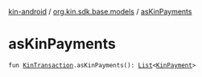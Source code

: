 [kin-android](../index.md) / [org.kin.sdk.base.models](index.md) / [asKinPayments](./as-kin-payments.md)

# asKinPayments

`fun `[`KinTransaction`](../org.kin.sdk.base.stellar.models/-kin-transaction/index.md)`.asKinPayments(): `[`List`](https://kotlinlang.org/api/latest/jvm/stdlib/kotlin.collections/-list/index.html)`<`[`KinPayment`](-kin-payment/index.md)`>`